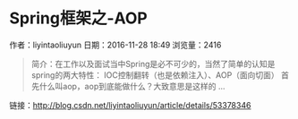 # Spring框架之-AOP
作者：liyintaoliuyun
日期：2016-11-28 18:49
浏览量：2416
> 简介：在工作以及面试当中Spring是必不可少的，当然了简单的认知是spring的两大特性： IOC控制翻转（也是依赖注入）、AOP（面向切面）
首先什么叫aop，aop到底能做什么？大致意思是这样的
...

 链接：http://blog.csdn.net/liyintaoliuyun/article/details/53378346
